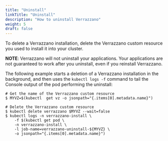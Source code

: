 ```yaml
---
title: "Uninstall"
linkTitle: "Uninstall"
description: "How to uninstall Verrazzano"
weight: 5
draft: false
---
```


To delete a Verrazzano installation, delete the Verrazzano custom resource you used to
install it into your cluster.

**NOTE**: Verrazzano will not uninstall your applications.  Your applications are not guaranteed
to work after you uninstall, even if you reinstall Verrazzano. 

The following example starts a deletion of a Verrazzano installation in the background, and then
uses the `kubectl logs -f` command to tail the Console output of the pod performing the uninstall:

```
# Get the name of the Verrazzano custom resource
$ MYVZ=$(kubectl  get vz -o jsonpath="{.items[0].metadata.name}")

# Delete the Verrazzano custom resource
$ kubectl delete verrazzano $MYVZ --wait=false
$ kubectl logs -n verrazzano-install \
    -f $(kubectl get pod \
    -n verrazzano-install \
    -l job-name=verrazzano-uninstall-${MYVZ} \
    -o jsonpath="{.items[0].metadata.name}")
```
